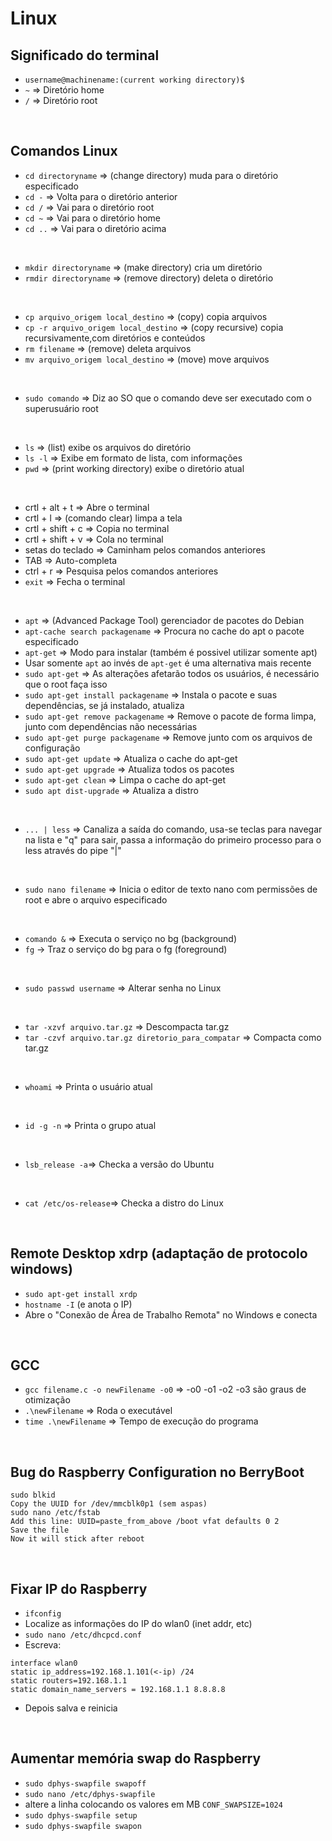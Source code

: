 # Linux

## Significado do terminal
- `username@machinename:(current working directory)$`
- `~` => Diretório home
- `/` => Diretório root

<br>

## Comandos Linux
- `cd directoryname` => (change directory) muda para o diretório especificado
- `cd -` => Volta para o diretório anterior
- `cd /` => Vai para o diretório root
- `cd ~` => Vai para o diretório home
- `cd ..` => Vai para o diretório acima

<br>

- `mkdir directoryname` => (make directory) cria um diretório
- `rmdir directoryname` => (remove directory) deleta o diretório

<br>

- `cp arquivo_origem local_destino` => (copy) copia arquivos
- `cp -r arquivo_origem local_destino` => (copy recursive) copia recursivamente,com diretórios e conteúdos
- `rm filename` => (remove) deleta arquivos
- `mv arquivo_origem local_destino` => (move) move arquivos

<br>

- `sudo comando` => Diz ao SO que o comando deve ser executado com o superusuário root

<br>

- `ls` => (list) exibe os arquivos do diretório
- `ls -l` => Exibe em formato de lista, com informações 
- `pwd`  => (print working directory) exibe o diretório atual

<br>

- crtl + alt + t => Abre o terminal
- crtl + l => (comando clear) limpa a tela
- crtl + shift + c => Copia no terminal
- crtl + shift + v => Cola no terminal
- setas do teclado => Caminham pelos comandos anteriores
- TAB => Auto-completa
- ctrl + r => Pesquisa pelos comandos anteriores
- `exit` => Fecha o terminal

<br>

- `apt` => (Advanced Package Tool) gerenciador de pacotes do Debian
- `apt-cache search packagename` => Procura no cache do apt o pacote especificado
- `apt-get` => Modo para instalar (também é possivel utilizar somente apt)
- Usar somente `apt` ao invés de `apt-get` é uma alternativa mais recente
- `sudo apt-get` => As alterações afetarão todos os usuários, é necessário que o root faça isso
- `sudo apt-get install packagename` => Instala o pacote e suas dependências, se já instalado, atualiza
- `sudo apt-get remove packagename` => Remove o pacote de forma limpa, junto com dependências não necessárias
- `sudo apt-get purge packagename` => Remove junto com os arquivos de configuração
- `sudo apt-get update` => Atualiza o cache do apt-get
- `sudo apt-get upgrade` => Atualiza todos os pacotes
- `sudo apt-get clean` => Limpa o cache do apt-get
- `sudo apt dist-upgrade` => Atualiza a distro

<br>

- `... | less` => Canaliza a saída do comando, usa-se teclas para navegar na lista e "q" para sair, passa a informação do primeiro processo para o less através do pipe "|"

<br>

- `sudo nano filename` => Inicia o editor de texto nano com permissões de root e abre o arquivo especificado

<br>

- `comando &` => Executa o serviço no bg (background)
- `fg` -> Traz o serviço do bg para o fg (foreground)

<br>

- `sudo passwd username` => Alterar senha no Linux

<br>

- `tar -xzvf arquivo.tar.gz` => Descompacta tar.gz
- `tar -czvf arquivo.tar.gz diretorio_para_compatar` => Compacta como tar.gz

<br>

- `whoami` => Printa o usuário atual

<br>

- `id -g -n` => Printa o grupo atual

<br>

- `lsb_release -a`=> Checka a versão do Ubuntu

<br>

- `cat /etc/os-release`=> Checka a distro do Linux

<br>

## Remote Desktop xdrp (adaptação de protocolo windows)
- `sudo apt-get install xrdp`
- `hostname -I` (e anota o IP)
- Abre o "Conexão de Área de Trabalho Remota" no Windows e conecta

<br>

## GCC
- `gcc filename.c -o newFilename -o0` => -o0 -o1 -o2 -o3 são graus de otimização
- `.\newFilename` => Roda o executável
- `time .\newFilename` => Tempo de execução do programa

<br>

## Bug do Raspberry Configuration no BerryBoot
```
sudo blkid
Copy the UUID for /dev/mmcblk0p1 (sem aspas)
sudo nano /etc/fstab
Add this line: UUID=paste_from_above /boot vfat defaults 0 2
Save the file
Now it will stick after reboot
```

<br>

## Fixar IP do Raspberry
- `ifconfig`
- Localize as informações do IP do wlan0 (inet addr, etc)
- `sudo nano /etc/dhcpcd.conf`
- Escreva:
```
interface wlan0
static ip_address=192.168.1.101(<-ip) /24
static routers=192.168.1.1
static domain_name_servers = 192.168.1.1 8.8.8.8
```
- Depois salva e reinicia

<br>

## Aumentar memória swap do Raspberry
- `sudo dphys-swapfile swapoff`
- `sudo nano /etc/dphys-swapfile`
- altere a linha colocando os valores em MB `CONF_SWAPSIZE=1024`
- `sudo dphys-swapfile setup`
- `sudo dphys-swapfile swapon`
